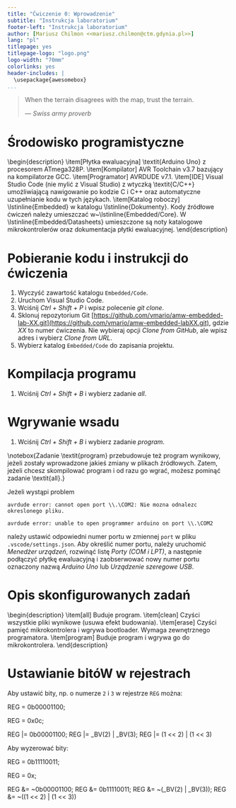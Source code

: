 ```yaml
---
title: "Ćwiczenie 0: Wprowadzenie"
subtitle: "Instrukcja laboratorium"
footer-left: "Instrukcja laboratorium"
author: [Mariusz Chilmon <<mariusz.chilmon@ctm.gdynia.pl>>]
lang: "pl"
titlepage: yes
titlepage-logo: "logo.png"
logo-width: "70mm"
colorlinks: yes
header-includes: |
  \usepackage{awesomebox}
...
```


> When the terrain disagrees with the map, trust the terrain.
>
> — _Swiss army proverb_

# Środowisko programistyczne

\begin{description}
\item[Płytka ewaluacyjna]
\textit{Arduino Uno} z procesorem ATmega328P.
\item[Kompilator]
AVR Toolchain v3.7 bazujący na kompilatorze GCC.
\item[Programator]
AVRDUDE v7.1.
\item[IDE]
Visual Studio Code (nie mylić z Visual Studio) z wtyczką \textit{C/C++} umożliwiającą nawigowanie po kodzie C i C++ oraz automatyczne uzupełnianie kodu w tych językach.
\item[Katalog roboczy]
\lstinline{Embedded} w katalogu \lstinline{Dokumenty}. Kody źródłowe ćwiczeń należy umieszczać w~\lstinline{Embedded/Core}. W \lstinline{Embedded/Datasheets} umieszczone są noty katalogowe mikrokontrolerów oraz dokumentacja płytki ewaluacyjnej.
\end{description}

# Pobieranie kodu i instrukcji do ćwiczenia

1. Wyczyść zawartość katalogu `Embedded/Code`.
1. Uruchom Visual Studio Code.
1. Wciśnij _Ctrl + Shift + P_ i wpisz polecenie _git clone_.
1. Sklonuj repozytorium Git [https://github.com/vmario/amw-embedded-lab-XX.git](https://github.com/vmario/amw-embedded-labXX.git), gdzie _XX_ to numer ćwiczenia. Nie wybieraj opcji _Clone from GitHub_, ale wpisz adres i wybierz _Clone from URL_.
1. Wybierz katalog `Embedded/Code` do zapisania projektu.

# Kompilacja programu

1. Wciśnij _Ctrl + Shift + B_ i wybierz zadanie _all_.

# Wgrywanie wsadu

1. Wciśnij _Ctrl + Shift + B_ i wybierz zadanie _program_.

\notebox{Zadanie \textit{program} przebudowuje też program wynikowy, jeżeli zostały wprowadzone jakieś zmiany w plikach źródłowych. Zatem, jeżeli chcesz skompilować program i od razu go wgrać, możesz pominąć zadanie \textit{all}.}

Jeżeli wystąpi problem

```
avrdude error: cannot open port \\.\COM2: Nie mozna odnalezc okreslonego pliku.

avrdude error: unable to open programmer arduino on port \\.\COM2
```

należy ustawić odpowiedni numer portu w zmiennej `port` w pliku `.vscode/settings.json`. Aby określić numer portu, należy uruchomić _Menedżer urządzeń_, rozwinąć listę _Porty (COM i LPT)_, a następnie podłączyć płytkę ewaluacyjną i zaobserwować nowy numer portu oznaczony nazwą _Arduino Uno_ lub _Urządzenie szeregowe USB_.

# Opis skonfigurowanych zadań

\begin{description}
\item[all]
Buduje program.
\item[clean]
Czyści wszystkie pliki wynikowe (usuwa efekt budowania).
\item[erase]
Czyści pamięć mikrokontrolera i wgrywa bootloader. Wymaga zewnętrznego programatora.
\item[program]
Buduje program i wgrywa go do mikrokontrolera.
\end{description}

# Ustawianie bitóW w rejestrach

Aby ustawić bity, np. o numerze `2` i `3` w rejestrze `REG` można:

REG = 0b00001100;

REG = 0x0c;

REG |= 0b00001100;
REG |= _BV(2) | _BV(3);
REG |= (1 << 2) | (1 << 3)

Aby wyzerować bity:

REG = 0b11110011;

REG = 0x;


REG &= ~0b00001100;
REG &= 0b11110011;
REG &= ~(_BV(2) | _BV(3));
REG &= ~((1 << 2) | (1 << 3))
